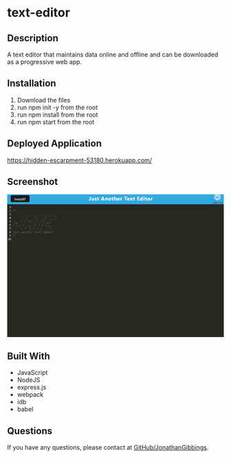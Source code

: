 # text-editor

## Description

A text editor that maintains data online and offline and can be downloaded as a progressive web app.

## Installation

1. Download the files
2. run npm init -y from the root
3. run npm install from the root
4. run npm start from the root

## Deployed Application

https://hidden-escarpment-53180.herokuapp.com/

## Screenshot

![Screenshot](./assets/imgs/text-editor-screenshot.png)

## Built With

- JavaScript
- NodeJS
- express.js
- webpack
- idb
- babel

## Questions

If you have any questions, please contact at [GitHub/JonathanGibbings](https://github.com/JonathanGibbings/).
